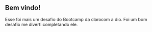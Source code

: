 ## Bem vindo!
Esse foi mais um desafio do Bootcamp da clarocom a dio. 
Foi um bom desafio me diverti completando ele.
